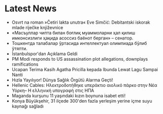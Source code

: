 # Latest News
-  Osvrt na roman »Četiri lakta unutra« Eve Simčić: Debitantski iskorak mlade riječke književnice
-  «Масъуллар чипта билан боғлиқ муаммоларни ҳал қилиш имконсизлиги ҳақида асоссиз баёнот берган» – сенатор.
-  Тошкентда талабалар ўртасида интеллектуал олимпиада бўлиб ўтяпти.
-  İstanbulspor'dan Açıklama Geldi
-  PM Modi responds to US assassination plot allegations, downplays ramifications
-  Ucapan Terima Kasih Agatha Pricilla kepada Ibunda Lewat Lagu Sampai Nanti
-  Hızla Yayılıyor! Dünya Sağlık Örgütü Alarma Geçti!
-  Hellenic Cables: Ηλεκτροδοτήθηκε υπεράκτιο αιολικό πάρκο στην Νέα Υόρκη– Η ελληνική υπογραφή στις ΗΠΑ
-  Maganda kurşunu 11 yaşındaki kızın boynuna isabet etti!
-  Konya Büyükşehir, 31 ilçede 300'den fazla yerleşim yerine içme suyu kaynağı sağladı
